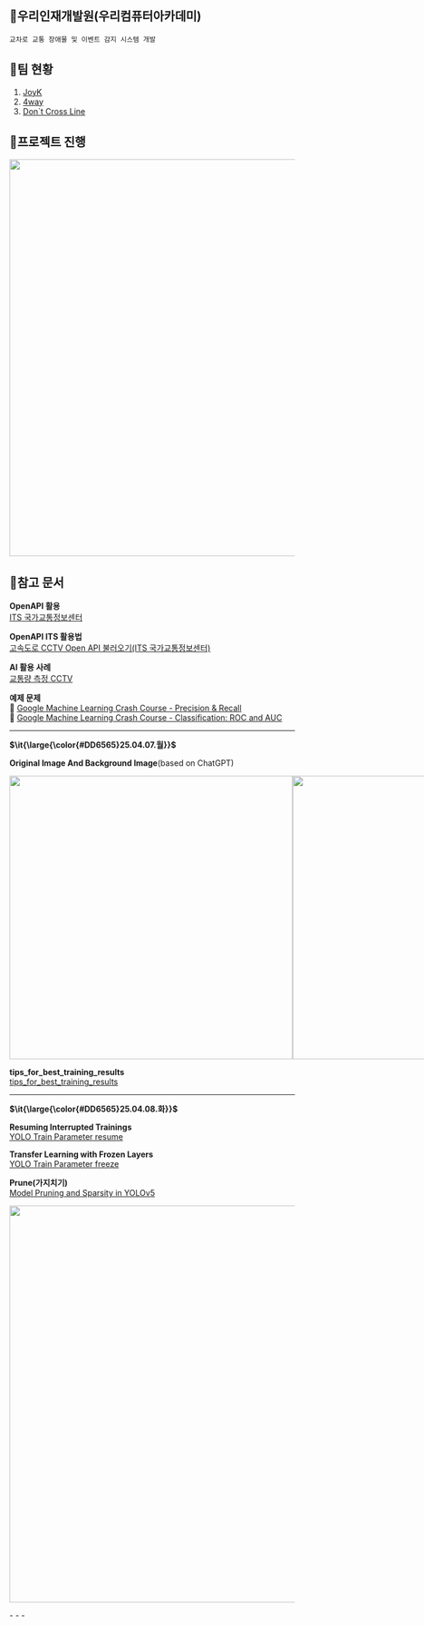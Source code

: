 ## 🎁우리인재개발원(우리컴퓨터아카데미)
```
교차로 교통 장애물 및 이벤트 감지 시스템 개발
```

## 🎁팀 현황
1. [JoyK](https://github.com/JoYoungKyu/project)<br>
2. [4way](https://github.com/borasarang3/4way/tree/main)<br>
3. [Don`t Cross Line](https://github.com/Hj-1000/AI_Project)<br>

## 🎁프로젝트 진행
<p align="center">
  <img src="https://github.com/user-attachments/assets/a48edc5f-2036-4fba-8f50-e482d6bb4d50" width="700">
</p>


## 🎁참고 문서
**OpenAPI 활용**<br>
[ITS 국가교통정보센터](https://its.go.kr/opendata/opendataList?service=cctv)<br>

**OpenAPI ITS 활용법**<br>
[고속도로 CCTV Open API 불러오기(ITS 국가교통정보센터)](https://s0ysauce.tistory.com/38)<br>

**AI 활용 사례**<br>
[교통량 측정 CCTV](https://www.mk.co.kr/news/politics/10847270)<br>

**예제 문제**<br>
🚩 [Google Machine Learning Crash Course - Precision & Recall](https://developers.google.com/machine-learning/crash-course/classification/accuracy-precision-recall) <br>
🚩 [Google Machine Learning Crash Course - Classification: ROC and AUC](https://developers.google.com/machine-learning/crash-course/classification/roc-and-auc) <br>

- - -
**<p>$\it{\large{\color{#DD6565}25.04.07.월}}$</p>**
**Original Image And Background Image**(based on ChatGPT)<br>
<div style="display: flex; justify-content: space-between;">
  <img src="https://github.com/user-attachments/assets/9a975c01-97eb-46e6-a755-3042c6919213" width="500" height="500" style="object-fit: cover;">
  <img src="https://github.com/user-attachments/assets/1f34235a-210f-45a8-a544-366266fa65a4" width="500" height="500" style="object-fit: cover;">
</div>




**tips_for_best_training_results**<br>
[tips_for_best_training_results](https://docs.ultralytics.com/yolov5/tutorials/tips_for_best_training_results)<br>

- - -
**<p>$\it{\large{\color{#DD6565}25.04.08.화}}$</p>**
**Resuming Interrupted Trainings**<br>
[YOLO Train Parameter resume](https://docs.ultralytics.com/modes/train/#resuming-interrupted-trainings)<br>

**Transfer Learning with Frozen Layers**<br>
[YOLO Train Parameter freeze](https://docs.ultralytics.com/yolov5/tutorials/transfer_learning_with_frozen_layers/)<br>

**Prune(가지치기)**<br>
[Model Pruning and Sparsity in YOLOv5](https://docs.ultralytics.com/yolov5/tutorials/model_pruning_and_sparsity/)<br>
<p align="center">
  <img src="https://github.com/user-attachments/assets/6257c65e-c700-4e30-83b8-32e9f5e33abd" width="700">
</p>
- - -
